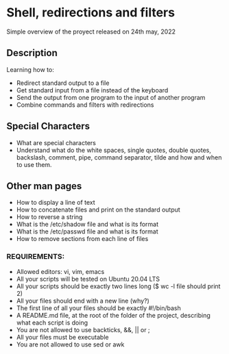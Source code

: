 # Shell, redirections and filters

Simple overview of the proyect released on 24th may, 2022

## Description

Learning how to:
 - Redirect standard output to a file
 - Get standard input from a file instead of the keyboard
 - Send the output from one program to the input of another program
 - Combine commands and filters with redirections

## Special Characters
 - What are special characters
 - Understand what do the white spaces, single quotes, double quotes, backslash, comment, pipe, command separator, tilde and how and when to use them.
## Other man pages 
 - How to display a line of text
 - How to concatenate files and print on the standard output
 - How to reverse a string
 - What is the /etc/shadow file and what is its format
 - What is the /etc/passwd file and what is its format
 - How to remove sections from each line of files


### REQUIREMENTS:

* Allowed editors: vi, vim, emacs
* All your scripts will be tested on Ubuntu 20.04 LTS
* All your scripts should be exactly two lines long ($ wc -l file should print 2)
* All your files should end with a new line (why?)
* The first line of all your files should be exactly #!/bin/bash
* A README.md file, at the root of the folder of the project, describing what each script is doing
* You are not allowed to use backticks, &&, || or ;
* All your files must be executable
* You are not allowed to use sed or awk

